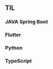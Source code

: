 ## TIL  


  

### JAVA Spring Boot
  
### Flutter

### Python    
  
### TypeScript  
     
  
    
